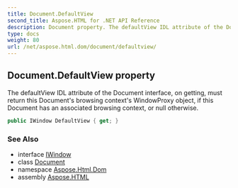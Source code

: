 ```yaml
---
title: Document.DefaultView
second_title: Aspose.HTML for .NET API Reference
description: Document property. The defaultView IDL attribute of the Document interface on getting must return this Documents browsing contexts WindowProxy object if this Document has an associated browsing context or null otherwise
type: docs
weight: 80
url: /net/aspose.html.dom/document/defaultview/
---
```

## Document.DefaultView property

The defaultView IDL attribute of the Document interface, on getting, must return this Document's browsing context's WindowProxy object, if this Document has an associated browsing context, or null otherwise.

```csharp
public IWindow DefaultView { get; }
```

### See Also

* interface [IWindow](../../../aspose.html.window/iwindow/)
* class [Document](../)
* namespace [Aspose.Html.Dom](../../document/)
* assembly [Aspose.HTML](../../../)
